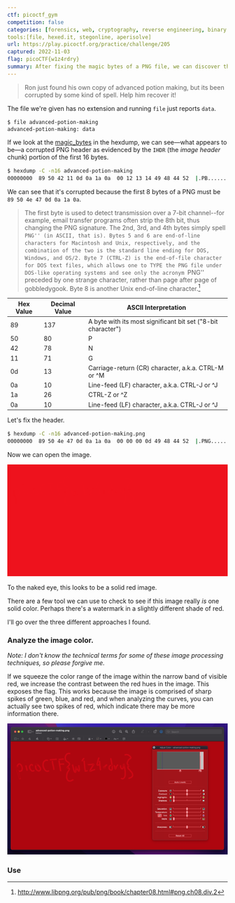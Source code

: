 ```yaml
---
ctf: picoctf_gym
competition: false
categories: [forensics, web, cryptography, reverse engineering, binary exploitation]
tools:[file, hexed.it, stegonline, aperisolve]
url: https://play.picoctf.org/practice/challenge/205
captured: 2022-11-03
flag: picoCTF{w1z4rdry}
summary: After fixing the magic bytes of a PNG file, we can discover the flag within the red layer by adjusting the image curves or by using a layer inspection tool
---
```


> Ron just found his own copy of advanced potion making, but its been corrupted by some kind of spell. Help him recover it!

The file we're given has no extension and running `file` just reports `data`.

```shell
$ file advanced-potion-making
advanced-potion-making: data
```

If we look at the [magic_bytes](../../reference/magic_bytes.md) in the hexdump, we can see—what appears to be—a corrupted PNG header as evidenced by the `IHDR` (the _image header_ chunk) portion of the first 16 bytes.

```bash
$ hexdump -C -n16 advanced-potion-making
00000000  89 50 42 11 0d 0a 1a 0a  00 12 13 14 49 48 44 52  |.PB.........IHDR|
```

We can see that it's corrupted because the first 8 bytes of a PNG must be `89 50 4e 47 0d 0a 1a 0a`.

> The first byte is used to detect transmission over a 7-bit channel--for example, email transfer programs often strip the 8th bit, thus changing the PNG signature. The 2nd, 3rd, and 4th bytes simply spell ``PNG'' (in ASCII, that is). Bytes 5 and 6 are end-of-line characters for Macintosh and Unix, respectively, and the combination of the two is the standard line ending for DOS, Windows, and OS/2. Byte 7 (CTRL-Z) is the end-of-file character for DOS text files, which allows one to TYPE the PNG file under DOS-like operating systems and see only the acronym ``PNG'' preceded by one strange character, rather than page after page of gobbledygook. Byte 8 is another Unix end-of-line character.[^1]

| Hex Value | Decimal  Value | ASCII Interpretation                                         |
| --------- | -------------- | ------------------------------------------------------------ |
| 89        | 137            | A byte with its most significant bit set ("8-bit character") |
| 50        | 80             | P                                                            |
| 42        | 78             | N                                                            |
| 11        | 71             | G                                                            |
| 0d        | 13             | Carriage-return (CR) character, a.k.a. CTRL-M or ^M          |
| 0a        | 10             | Line-feed (LF) character, a.k.a. CTRL-J or ^J                |
| 1a        | 26             | CTRL-Z or ^Z                                                 |
| 0a        | 10             | Line-feed (LF) character, a.k.a. CTRL-J or ^J                |

Let's fix the header.

```bash
$ hexdump -C -n16 advanced-potion-making.png
00000000  89 50 4e 47 0d 0a 1a 0a  00 00 00 0d 49 48 44 52  |.PNG........IHDR|
```

Now we can open the image.

![](./attachments/advanced_potion_making_png.png)

To the naked eye, this looks to be a solid red image. 

There are a few tool we can use to check to see if this image really _is_ one solid color. Perhaps there's a watermark in a slightly different shade of red.

I'll go over the three different approaches I found.

### Analyze the image color.

_Note: I don't know the technical terms for some of these image processing techniques, so please forgive me._

If we squeeze the color range of the image within the narrow band of visible red, we increase the contrast between the red hues in the image. This exposes the flag. This works because the image is comprised of sharp spikes of green, blue, and red, and when analyzing the curves, you can actually see two spikes of red, which indicate there may be more information there.

![](./attachments/advanced_potion_making_curves.png)

### Use 

[^1]: http://www.libpng.org/pub/png/book/chapter08.html#png.ch08.div.2